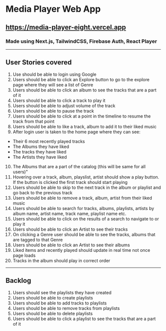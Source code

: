 # Media Player Web App
## https://media-player-eight.vercel.app
### Made using Next.js, TailwindCSS, Firebase Auth, React Player
---
## User Stories covered
1) Use should be able to login using Google
2) Users should be able to click an Explore button to go to the explore page where they will see a list of Genre
3) Users should be able to click an album to see the tracks that are a part of it
4) Users should be able to click a track to play it
5) Users should be able to adjust volume of the track
6) Users should be able to pause the track
7) Users should be able to click at a point in the timeline to resume the track from that point
8) Users should be able to like a track, album to add it to their liked music
9) After login user is taken to the home page where they can see:
* Their 6 most recently played tracks
* The Albums they have liked
* The tracks they have liked
* The Artists they have liked
10) The Albums that are a part of the catalog (this will be same for all users)"
11) Hovering over a track, album, playslist, artist should show a play button. If the button is clicked the first track should start playing 
12) Users should be able to skip to the next track in the album or playlist and go back to the previous track
13) Users should be able to remove a track, album, artist from their liked music
14) Users should be able to search for tracks, albums, playlists, artists by album name, artist name, track name, playlist name etc.
15) Users should be able to click on the results of a search to navigate to or play it
16) Users should be able to click an Artist to see their tracks
17) On clicking a Genre user should be able to see the tracks, albums that are tagged to that Genre
18) Users should be able to click an Artist to see their albums
19) Liked items and recently played should update in real time not once page loads
20) Tracks in the album should play in correct order
---
## Backlog
1) Users should see the playlists they have created
2) Users should be able to create playlists
3) Users should be able to add tracks to playlists
4) Users should be able to remove tracks from playlists
5) Users should be able to delete playlists
6) Users should be able to click a playlist to see the tracks that are a part of it
